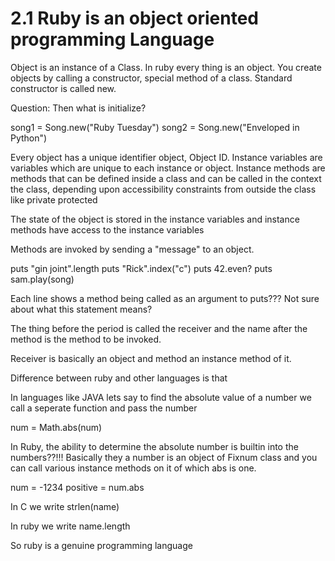 # 2.1 Ruby is an object oriented programming Language

Object is an instance of a Class.
In ruby every thing is an object.
You create objects by calling a constructor, special method of a class. Standard constructor is called new. 

Question: Then what is initialize?

song1 = Song.new("Ruby Tuesday")
song2 = Song.new("Enveloped in Python")

Every object has a unique identifier object, Object ID.
Instance variables are variables which are unique to each instance or object.
Instance methods are methods that can be defined inside a class and can be called in the context the class, depending upon accessibility constraints from outside the class like private protected

The state of the object is stored in the instance variables and instance methods have access to the instance variables

Methods are invoked by sending a "message" to an object.

puts "gin joint".length
puts "Rick".index("c")
puts 42.even?
puts sam.play(song)

Each line shows a method being called as an argument to puts??? Not sure about what this statement means?

The thing before the period is called the receiver and the name after the method is the method to be invoked. 

Receiver is basically an object and method an instance method of it.

Difference between ruby and other languages is that 

In languages like JAVA lets say to find the absolute value of a number we call a seperate function and pass the number

num = Math.abs(num)

In Ruby, the ability to determine the absolute number is builtin into the numbers??!!! 
Basically they a number is an object of Fixnum class and you can call various instance methods on it of which abs is one.

num = -1234
positive = num.abs

In C we write strlen(name)

In ruby we write name.length

So ruby is a genuine programming language
